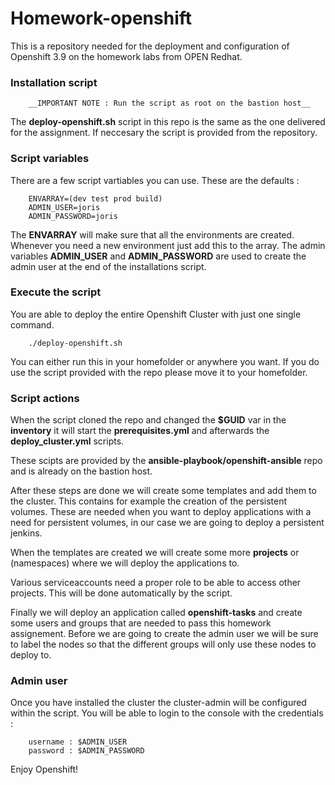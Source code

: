 # Homework-openshift

This is a repository needed for the deployment and configuration of Openshift 3.9 on the homework labs from OPEN Redhat.

### Installation script

        __IMPORTANT NOTE : Run the script as root on the bastion host__ 

The __deploy-openshift.sh__ script in this repo is the same as the one delivered for the assignment. If neccesary the script is provided from the repository.

### Script variables

There are a few script vartiables you can use. These are the defaults :

        ENVARRAY=(dev test prod build)
        ADMIN_USER=joris
        ADMIN_PASSWORD=joris

The __ENVARRAY__ will make sure that all the environments are created. Whenever you need a new environment just add this to the array. The admin variables __ADMIN_USER__ and __ADMIN_PASSWORD__ are used to create the admin user at the end of the installations script.

### Execute the script

You are able to deploy the entire Openshift Cluster with just one single command.

        ./deploy-openshift.sh

You can either run this in your homefolder or anywhere you want. If you do use the script provided with the repo please move it to your homefolder.

### Script actions

When the script cloned the repo and changed the __$GUID__ var in the __inventory__ it will start the __prerequisites.yml__ and afterwards the __deploy_cluster.yml__ scripts.

These scipts are provided by the __ansible-playbook/openshift-ansible__ repo and is already on the bastion host.

After these steps are done we will create some templates and add them to the cluster. This contains for example the creation of the persistent volumes. These are needed when you want to deploy applications with a need for persistent volumes, in our case we are going to deploy a persistent jenkins.

When the templates are created we will create some more __projects__ or (namespaces) where we will deploy the applications to.

Various serviceaccounts need a proper role to be able to access other projects. This will be done automatically by the script.

Finally we will deploy an application called __openshift-tasks__ and create some users and groups that are needed to pass this homework assignement. Before we are going to create the admin user we will be sure to label the nodes so that the different groups will only use these nodes to deploy to.

### Admin user

Once you have installed the cluster the cluster-admin will be configured within the script. You will be able to login to the console with the credentials :

        username : $ADMIN_USER
        password : $ADMIN_PASSWORD

Enjoy Openshift!
